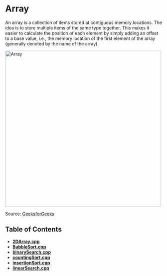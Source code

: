 # **Array**

An array is a collection of items stored at contiguous memory locations. The idea is to store multiple items of the same type together. This makes it easier to calculate the position of each element by simply adding an offset to a base value, i.e., the memory location of the first element of the array (generally denoted by the name of the array).

<img src="https://media.geeksforgeeks.org/wp-content/uploads/20220721080308/array.png" alt="Array" width="500"/>

Source: [GeeksforGeeks](https://www.geeksforgeeks.org/array-data-structure/)

## Table of Contents

- **[2DArray.cpp](2DArray.cpp)**
- **[BubbleSort.cpp](BubbleSort.cpp)**
- **[binarySearch.cpp](binarySearch.cpp)**
- **[countingSort.cpp](countingSort.cpp)**
- **[insertionSort.cpp](insertionSort.cpp)**
- **[linearSearch.cpp](linearSearch.cpp)**
